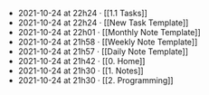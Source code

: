- 2021-10-24 at 22h24 · [[1.1 Tasks]]
- 2021-10-24 at 22h24 · [[New Task Template]]
- 2021-10-24 at 22h01 · [[Monthly Note Template]]
- 2021-10-24 at 21h58 · [[Weekly Note Template]]
- 2021-10-24 at 21h57 · [[Daily Note Template]]
- 2021-10-24 at 21h42 · [[0. Home]]
- 2021-10-24 at 21h30 · [[1. Notes]]
- 2021-10-24 at 21h30 · [[2. Programming]]
